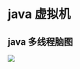 # java 虚拟机
## java 多线程脑图
![](https://raw.githubusercontent.com/jiangwei618/note/master/assets/image/1多线程脑图.md-2019-08-06-16-01-20.png)
